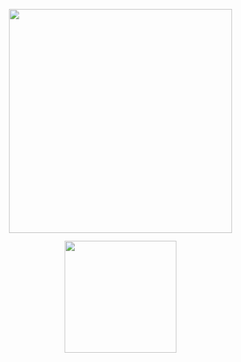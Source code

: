 <p align="center"><a href="https://t.me/MaX_Bots"><img src="https://telegra.ph/file/a53d26e77b9648ede9839.png" width="400"></a></p>
<p align="center">

<p align="center"><a href="https://t.me/MaX_Bots"><img src="https://telegra.ph/file/9c14baf03fd7ee23c3102.png" width="200"></a></p>
<p align="center">
